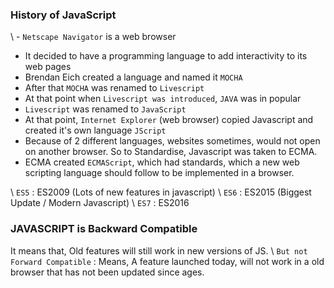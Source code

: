 
### History of JavaScript

\ - `Netscape Navigator` is a web browser
- It decided to have a programming language to add interactivity to its web pages
- Brendan Eich created a language and  named it `MOCHA`
- After that `MOCHA` was renamed to `Livescript`
- At that point when `Livescript was introduced`, `JAVA` was in popular
- `Livescript` was renamed to `JavaScript`
- At that point, `Internet Explorer` (web browser) copied Javascript and created it's own language `JScript`
- Because of 2 different languages, websites sometimes, would not open on another browser. So to Standardise, Javascript was taken to ECMA.
- ECMA created `ECMAScript`, which had standards, which a new web scripting language should follow to be implemented in a browser.

\ `ES5` : ES2009 (Lots of new features in javascript)
\ `ES6` : ES2015 (Biggest Update / Modern Javascript)
\ `ES7` : ES2016

### JAVASCRIPT is Backward Compatible
It means that, Old features will still work in new versions of JS. 
\ `But not Forward Compatible` : Means, A feature launched today, will not work in a old browser that has not been updated since ages.

